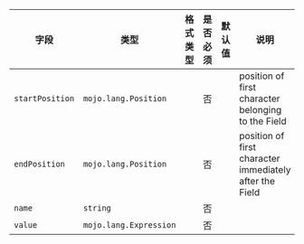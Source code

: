 | 字段 | 类型 | 格式类型 | 是否必须 | 默认值 | 说明 |
|---|---|---|---|---|---|
| `startPosition` | `mojo.lang.Position` |  | 否 |  | position of first character belonging to the Field |
| `endPosition` | `mojo.lang.Position` |  | 否 |  | position of first character immediately after the Field |
| `name` | `string` |  | 否 |  |
| `value` | `mojo.lang.Expression` |  | 否 |  |
